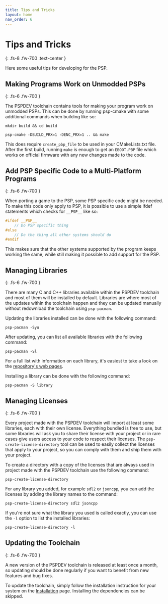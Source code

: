 ```yaml
---
title: Tips and Tricks
layout: home
nav_order: 6
---
```


# Tips and Tricks
{: .fs-8 .fw-700 .text-center }

Here some useful tips for developing for the PSP.

## Making Programs Work on Unmodded PSPs
{: .fs-6 .fw-700 }

The PSPDEV toolchain contains tools for making your program work on unmodded PSPs. This can be done by running psp-cmake with some additional commands when building like so:

```shell
mkdir build && cd build
```

```shell
psp-cmake -DBUILD_PRX=1 -DENC_PRX=1 .. && make
```


This does require `create_pbp_file` to be used in your CMakeLists.txt file. After the first build, running `make` is enough to get an `EBOOT.PBP` file which works on official firmware with any new changes made to the code.

## Add PSP Specific Code to a Multi-Platform Programs
{: .fs-6 .fw-700 }

When porting a game to the PSP, some PSP specific code might be needed. To make this code only apply to PSP, it is possible to use a simple ifdef statements which checks for `__PSP__` like so:
 
```c
#ifdef __PSP__
    // Do PSP specific thing
#else
    // Do the thing all other systems should do
#endif
```

This makes sure that the other systems supported by the program keeps working the same, while still making it possible to add support for the PSP.

## Managing Libraries
{: .fs-6 .fw-700 }

There are many C and C++ libraries available within the PSPDEV toolchain and most of them will be installed by default. Libraries are where most of the updates within the toolchain happen and they can be updated manually without redownload the toolchain using `psp-pacman`.

Updating the libraries installed can be done with the following command:

```shell
psp-pacman -Syu
```

After updating, you can list all available libraries with the following command:

```shell
psp-pacman -Sl
```

For a full list with information on each library, it's easiest to take a look on the [repository's web pages](https://pspdev.github.io/psp-packages).

Installing a library can be done with the following command:

```shell
psp-pacman -S library
```

## Managing Licenses
{: .fs-6 .fw-700 }

Every project made with the PSPDEV toolchain will import at least some libraries, each with their own license. Everything bundled is free to use, but some libraries will ask you to share their license with your project or in rare cases give users access to your code to respect their licenses. The `psp-create-license-directory` tool can be used to easily collect the licenses that apply to your project, so you can comply with them and ship them with your project.

To create a directory with a copy of the licenses that are always used in project made with the PSPDEV toolchain use the following command:

```
psp-create-license-directory
```

For any library you added, for example `sdl2` or `jsoncpp`, you can add the licenses by adding the library names to the command:

```
psp-create-license-directory sdl2 jsoncpp
```

If you're not sure what the library you used is called exactly, you can use the `-l` option to list the installed libraries:

```
psp-create-license-directory -l
```

## Updating the Toolchain
{: .fs-6 .fw-700 }

A new version of the PSPDEV toolchain is released at least once a month, so updating should be done regularly if you want to benefit from new features and bug fixes.

To update the toolchain, simply follow the installation instruction for your system on the [Installation](installation.html) page. Installing the dependencies can be skipped.
